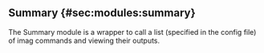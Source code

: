 ## Summary {#sec:modules:summary}

The Summary module is a wrapper to call a list (specified in the config file) of imag commands and viewing their outputs.


